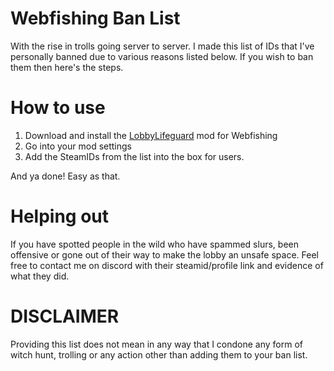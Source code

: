 # Webfishing Ban List
With the rise in trolls going server to server. I made this list of IDs that I've personally banned due to various reasons listed below. If you wish to ban them then here's the steps.
# How to use
1. Download and install the [LobbyLifeguard](https://github.com/Vildravn/LobbyLifeguard/) mod for Webfishing
2. Go into your mod settings
3. Add the SteamIDs from the list into the box for users.

And ya done! Easy as that.
# Helping out
If you have spotted people in the wild who have spammed slurs, been offensive or gone out of their way to make the lobby an unsafe space. Feel free to contact me on discord with their steamid/profile link and evidence of what they did.
# DISCLAIMER
Providing this list does not mean in any way that I condone any form of witch hunt, trolling or any action other than adding them to your ban list.

